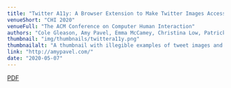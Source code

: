 ```yaml
---
title: "Twitter A11y: A Browser Extension to Make Twitter Images Accessible"
venueShort: "CHI 2020"
venueFull: "The ACM Conference on Computer Human Interaction"
authors: "Cole Gleason, Amy Pavel, Emma McCamey, Christina Low, Patrick Carrington, Kris M. Kitani, Jeffrey P. Bigham"
thumbnail: "img/thumbnails/twittera11y.png"
thumbnailalt: "A thumbnail with illegible examples of tweet images and their corresponding alt text."
link: "http://amypavel.com/"
date: "2020-05-07"
---
```


[PDF][1] 

[1]: papers/twittera11y.pdf
